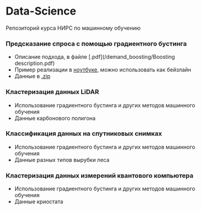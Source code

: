 # Data-Science
Репозиторий курса НИРС по машинному обучению

### Предсказание спроса с помощью градиентного бустинга
- Описание подхода, в файле [.pdf](/demand_boosting/Boosting description.pdf)
- Пример реализации в [ноутбуке](/demand_boosting/boosting_demand.ipynb), можно использовать как бейзлайн
- Данные в [.zip](/demand_boosting/Product_demand.zip)

### Кластеризация данных LiDAR 
- Использование градиентного бустинга и других методов машинного обучения
- Данные карбонового полигона

### Классификация данных на спутниковых снимках
- Использование градиентного бустинга и других методов машинного обучения
- Данные разных типов вырубки леса

### Кластеризация данных измерений квантового компьютера 
- Использование градиентного бустинга и других методов машинного обучения
- Данные криостата